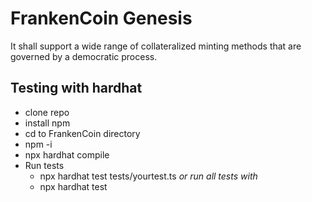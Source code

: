 # FrankenCoin Genesis

It shall support a wide range of collateralized minting methods that are governed by a democratic process.



## Testing with hardhat 
* clone repo
* install npm
* cd to FrankenCoin directory
* npm -i
* npx hardhat compile
* Run tests
    * npx hardhat test tests/yourtest.ts *or run all tests with*
    * npx hardhat test
